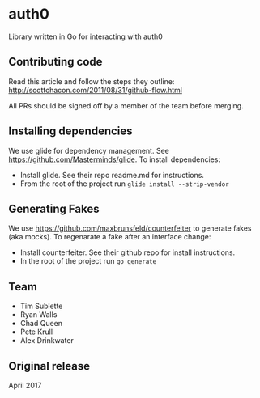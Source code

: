 # auth0
Library written in Go for interacting with auth0

## Contributing code
Read this article and follow the steps they outline: http://scottchacon.com/2011/08/31/github-flow.html

All PRs should be signed off by a member of the team before merging.

## Installing dependencies
We use glide for dependency management.  See https://github.com/Masterminds/glide.  To install dependencies:
* Install glide.  See their repo readme.md for instructions.
* From the root of the project run `glide install --strip-vendor`

## Generating Fakes
We use https://github.com/maxbrunsfeld/counterfeiter to generate fakes (aka mocks).  To regenarate a fake after an interface change:
* Install counterfeiter.  See their github repo for install instructions.
* In the root of the project run `go generate`

## Team
* Tim Sublette
* Ryan Walls
* Chad Queen
* Pete Krull
* Alex Drinkwater

## Original release
April 2017
